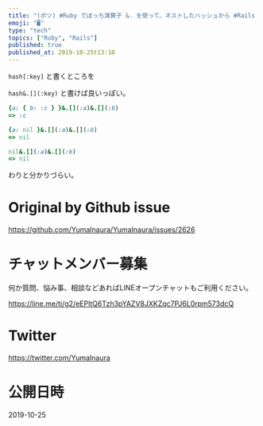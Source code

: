 ```yaml
---
title: "(ボツ) #Ruby でぼっち演算子 &. を使って、ネストしたハッシュから #Rails の dig みたいに値を取り出し、 nil エラ"
emoji: "🖥"
type: "tech"
topics: ["Ruby", "Rails"]
published: true
published_at: 2019-10-25t13:10
---
```


`hash[:key]` と書くところを

`hash&.[](:key)` と書けば良いっぽい。


```rb
{a: { b: :c } }&.[](:a)&.[](:b)
=> :c

{a: nil }&.[](:a)&.[](:b)
=> nil

nil&.[](:a)&.[](:b)
=> nil
```

わりと分かりづらい。


# Original by Github issue

https://github.com/YumaInaura/YumaInaura/issues/2626








<!-- Update From Qiita API -->

# チャットメンバー募集


何か質問、悩み事、相談などあればLINEオープンチャットもご利用ください。

https://line.me/ti/g2/eEPltQ6Tzh3pYAZV8JXKZqc7PJ6L0rpm573dcQ





# Twitter


https://twitter.com/YumaInaura


<!-- Update From Qiita API -->



# 公開日時

2019-10-25
